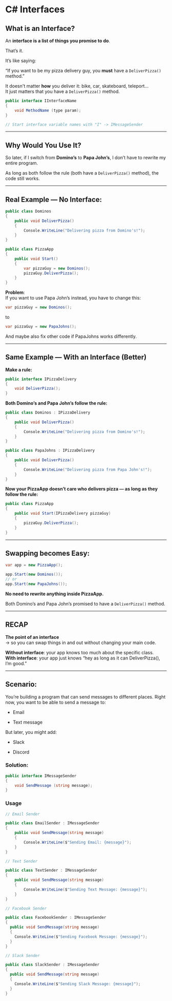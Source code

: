 # C# Interfaces

## What is an Interface?

An **interface is a list of things you promise to do**.

That’s it.

It’s like saying:

“If you want to be my pizza delivery guy, you **must** have a `DeliverPizza()` method.”

It doesn't matter **how** you deliver it: bike, car, skateboard, teleport…  
It just matters that you have a `DeliverPizza()` method.

```csharp
public interface IInterfaceName
{
    void MethodName (type param);
}

// Start interface variable names with "I" -> IMessageSender

```

---

## Why Would You Use It?

So later, if I switch from **Domino’s** to **Papa John’s**, I don’t have to rewrite my entire program.

As long as both follow the rule (both have a `DeliverPizza()` method), the code still works.

---

## Real Example — No Interface:

```csharp
public class Dominos
{
    public void DeliverPizza()
    {
        Console.WriteLine("Delivering pizza from Domino's!");
    }
}

public class PizzaApp
{
    public void Start()
    {
        var pizzaGuy = new Dominos();
        pizzaGuy.DeliverPizza();
    }
}
```

**Problem**:  
If you want to use Papa John’s instead, you have to change this:

```csharp
var pizzaGuy = new Dominos();
```

to

```csharp
var pizzaGuy = new PapaJohns();
```

And maybe also fix other code if PapaJohns works differently.

---

## Same Example — With an Interface (Better)

**Make a rule:**

```csharp
public interface IPizzaDelivery
{
    void DeliverPizza();
}
```

**Both Domino’s and Papa John’s follow the rule:**

```csharp
public class Dominos : IPizzaDelivery
{
    public void DeliverPizza()
    {
        Console.WriteLine("Delivering pizza from Domino's!");
    }
}

public class PapaJohns : IPizzaDelivery
{
    public void DeliverPizza()
    {
        Console.WriteLine("Delivering pizza from Papa John's!");
    }
}
```

**Now your PizzaApp doesn’t care who delivers pizza — as long as they follow the rule:**

```csharp
public class PizzaApp
{
    public void Start(IPizzaDelivery pizzaGuy)
    {
        pizzaGuy.DeliverPizza();
    }
}
```

---

## Swapping becomes Easy:

```csharp
var app = new PizzaApp();

app.Start(new Dominos());
// or
app.Start(new PapaJohns());
```

**No need to rewrite anything inside PizzaApp.**

Both Domino’s and Papa John’s promised to have a `DeliverPizza()` method.

---

## RECAP

**The point of an interface**  
→ so you can swap things in and out without changing your main code.

**Without interface**: your app knows too much about the specific class.  
**With interface**: your app just knows “hey as long as it can DeliverPizza(), I’m good.”

---

## Scenario:

You’re building a program that can send messages to different places.
Right now, you want to be able to send a message to:

- Email

- Text message

But later, you might add:

- Slack

- Discord

### Solution:

```csharp
public interface IMessageSender
{
    void SendMessage (string message);
}
```

### Usage

```csharp
// Email Sender

public class EmailSender : IMessageSender
{
    public void SendMessage(string message)
    {
        Console.WriteLine($"Sending Email: {message}");
    }
}
```

```csharp
// Text Sender

public class TextSender : IMessageSender
{
    public void SendMessage(string message)
    {
        Console.WriteLine($"Sending Text Message: {message}");
    }
}

```

```csharp
// Facebook Sender

public class FacebookSender : IMessageSender
{
  public void SendMessage(string message)
  {
    Console.WriteLine($"Sending Facebook Message: {message}");
  }
}
```

```csharp
// Slack Sender

public class SlackSender : IMessageSender
{
  public void SendMessage(string message)
  {
    Console.WriteLine($"Sending Slack Message: {message}");
  }
}
```
